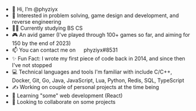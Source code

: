 - 👋 Hi, I’m @phyziyx
- 👀 Interested in problem solving, game design and development, and reverse engineering
- 👨‍🎓 Currently studying BS CS
- 🎮 An avid gamer (I've played through 100+ games so far, and aiming for 150 by the end of 2023)
- 📫 You can contact me on <img src="https://discord.com/assets/3437c10597c1526c3dbd98c737c2bcae.svg" width="14" height="14"> phyziyx#8531
- ✨ Fun Fact: I wrote my first piece of code back in 2014, and since then I've not stopped
- 💻 Technical languages and tools I'm familiar with include C/C++, Docker, Git, Go, Java, JavaScript, Lua, Python, Redis, SQL, TypeScript
- ✍ Working on couple of personal projects at the time being
- 🌱 Learning "some" web development (React)
- 💞️ Looking to collaborate on some projects

<!---
phyziyx/phyziyx is a ✨ special ✨ repository because its `README.md` (this file) appears on your GitHub profile.
You can click the Preview link to take a look at your changes.
--->
